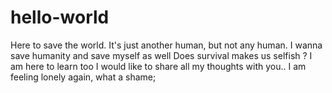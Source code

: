 # hello-world
Here to save the world.
It's just another human, but not any human.
I wanna save humanity
and save myself as well
Does survival makes us selfish ?
I am here to learn too
I would like to share all my thoughts with you..
I am feeling lonely again, what a shame;
